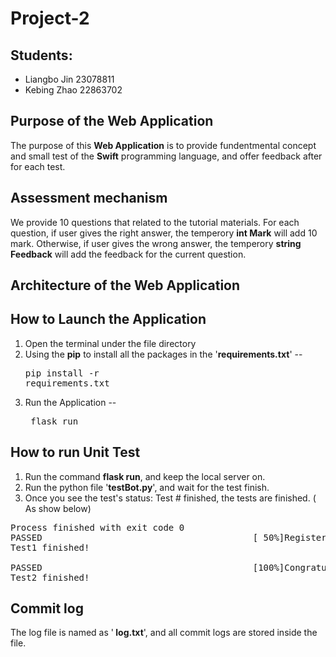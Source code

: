 # Project-2

## Students:
- Liangbo Jin  23078811
- Kebing Zhao  22863702

## Purpose of the Web Application
The purpose of this <b>Web Application</b> is to provide fundentmental concept and small test of the <b>Swift</b> programming 
language, and offer feedback after for each test.  

## Assessment mechanism
We provide 10 questions that related to the tutorial materials. For each question, if user gives the right answer, the temperory 
<b>int Mark</b> will add 10 mark. Otherwise, if user gives the wrong answer, the temperory <b>string Feedback</b> will add the 
feedback for the current question.

## Architecture of the Web Application

## How to Launch the Application
1. Open the terminal under the file directory
2. Using the <b>pip</b> to install all the packages in the '<b>requirements.txt</b>' -- <pre>pip install -r requirements.txt</pre>
3. Run the Application  --  <pre> flask run </pre>


## How to run Unit Test
1. Run the command  <b>flask run</b>, and keep the local server on.
2. Run the python file  '<b>testBot.py</b>', and wait for the test finish.
3. Once you see the test's status: Test # finished, the tests are finished. ( As show below)
<pre>
Process finished with exit code 0
PASSED                                        [ 50%]Register Here ! 
Test1 finished!

PASSED                                        [100%]Congratulation!!! 
Test2 finished!
</pre>

## Commit log
The log file is named as  '<b> log.txt</b>', and all commit logs are stored inside the file.